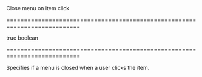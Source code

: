 <!--**
/*-------------------------------------------
    Auto-generated file. Do not modify.
-------------------------------------------

**-->
<!--d-->Close menu on item click<!--/d-->
===========================================================================
<!--default-->true<!--/default-->
<!--type-->boolean<!--/type-->
===========================================================================

<!--shortDescription-->
Specifies if a menu is closed when a user clicks the item.
<!--/shortDescription-->

<!--fullDescription-->

<!--/fullDescription-->